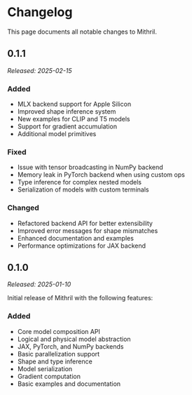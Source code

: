 # Changelog

This page documents all notable changes to Mithril.

## 0.1.1

*Released: 2025-02-15*

### Added
- MLX backend support for Apple Silicon
- Improved shape inference system
- New examples for CLIP and T5 models
- Support for gradient accumulation
- Additional model primitives

### Fixed
- Issue with tensor broadcasting in NumPy backend
- Memory leak in PyTorch backend when using custom ops
- Type inference for complex nested models
- Serialization of models with custom terminals

### Changed
- Refactored backend API for better extensibility
- Improved error messages for shape mismatches
- Enhanced documentation and examples
- Performance optimizations for JAX backend

## 0.1.0

*Released: 2025-01-10*

Initial release of Mithril with the following features:

### Added
- Core model composition API
- Logical and physical model abstraction
- JAX, PyTorch, and NumPy backends
- Basic parallelization support
- Shape and type inference
- Model serialization
- Gradient computation
- Basic examples and documentation